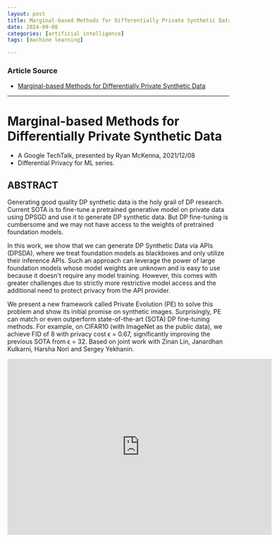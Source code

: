 ```yaml
---
layout: post
title: Marginal-based Methods for Differentially Private Synthetic Data
date: 2024-09-08
categories: [artificial intelligence]
tags: [machine learning]

---
```


### Article Source


* [Marginal-based Methods for Differentially Private Synthetic Data](https://www.youtube.com/watch?v=UKzh9QgNRxA)

---



# Marginal-based Methods for Differentially Private Synthetic Data

* A Google TechTalk, presented by Ryan McKenna, 2021/12/08
* Differential Privacy for ML series.

## ABSTRACT 
Generating good quality DP synthetic data is the holy grail of DP research. Current SOTA is to fine-tune a pretrained generative model on private data using DPSGD and use it to generate DP synthetic data. But DP fine-tuning is cumbersome and we may not have access to the weights of pretrained foundation models.

In this work, we show that we can generate DP Synthetic Data via APIs (DPSDA), where we treat foundation models as blackboxes and only utilize their inference APIs. Such an approach can leverage the power of large foundation models whose model weights are unknown and is easy to use because it doesn't require any model training. However, this comes with greater challenges due to strictly more restrictive model access and the additional need to protect privacy from the API provider.

We present a new framework called Private Evolution (PE) to solve this problem and show its initial promise on synthetic images. Surprisingly, PE can match or even outperform state-of-the-art (SOTA) DP fine-tuning methods. For example, on CIFAR10 (with ImageNet as the public data), we achieve FID of 8 with privacy cost ϵ = 0.67, significantly improving the previous SOTA from ϵ = 32. Based on joint work with Zinan Lin, Janardhan Kulkarni, Harsha Nori and Sergey Yekhanin.

<iframe width="600" height="400" src="https://www.youtube.com/embed/UKzh9QgNRxA?si=n7oAeDBfK9DNc0bX" title="YouTube video player" frameborder="0" allow="accelerometer; autoplay; clipboard-write; encrypted-media; gyroscope; picture-in-picture; web-share" referrerpolicy="strict-origin-when-cross-origin" allowfullscreen></iframe>